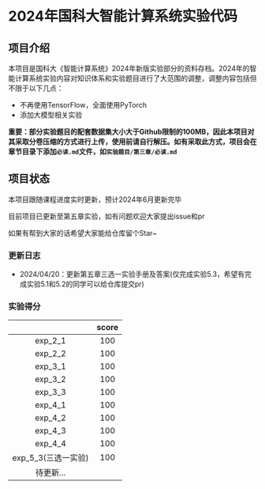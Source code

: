 # 2024年国科大智能计算系统实验代码

## 项目介绍

本项目是国科大《智能计算系统》2024年新版实验部分的资料存档。2024年的智能计算系统实验内容对知识体系和实验题目进行了大范围的调整，调整内容包括但不限于以下几点：

- 不再使用TensorFlow，全面使用PyTorch
- 添加大模型相关实验

**重要：部分实验题目的配套数据集大小大于Github限制的100MB，因此本项目对其采取分卷压缩的方式进行上传，使用前请自行解压。如有采取此方式，项目会在章节目录下添加`必读.md`文件，如`实验题目/第三章/必读.md`**

## 项目状态

本项目跟随课程进度实时更新，预计2024年6月更新完毕

目前项目已更新至第五章实验，如有问题欢迎大家提出issue和pr

如果有帮到大家的话希望大家能给仓库留个Star~

### 更新日志

- 2024/04/20：更新第五章三选一实验手册及答案(仅完成实验5.3，希望有完成实验5.1和5.2的同学可以给仓库提交pr)

### 实验得分

|                     | score |
| :-----------------: | :---: |
|       exp_2_1       |  100  |
|       exp_2_2       |  100  |
|       exp_3_1       |  100  |
|       exp_3_2       |  100  |
|       exp_3_3       |  100  |
|       exp_4_1       |  100  |
|       exp_4_2       |  100  |
|       exp_4_3       |  100  |
|       exp_4_4       |  100  |
| exp_5_3(三选一实验) |  100  |
|      待更新...      |       |
